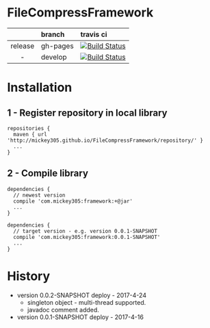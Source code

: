 # FileCompressFramework

| | branch | travis ci |
|:---:|:---|:---|
| release | gh-pages | [![Build Status](https://travis-ci.org/mickey305/FileCompressFramework.svg?branch=gh-pages)](https://travis-ci.org/mickey305/FileCompressFramework) |
| - | develop | [![Build Status](https://travis-ci.org/mickey305/FileCompressFramework.svg?branch=develop)](https://travis-ci.org/mickey305/FileCompressFramework) |

# Installation
## 1 - Register repository in local library

```
repositories {
  maven { url 'http://mickey305.github.io/FileCompressFramework/repository/' }
  ...
}
```

## 2 - Compile library

```
dependencies {
  // newest version
  compile 'com.mickey305:framework:+@jar'
  ...
}
```

```
dependencies {
  // target version - e.g. version 0.0.1-SNAPSHOT
  compile 'com.mickey305:framework:0.0.1-SNAPSHOT'
  ...
}
```
# History
 * version 0.0.2-SNAPSHOT deploy - 2017-4-24
    * singleton object - multi-thread supported.
    * javadoc comment added.
 * version 0.0.1-SNAPSHOT deploy - 2017-4-16
